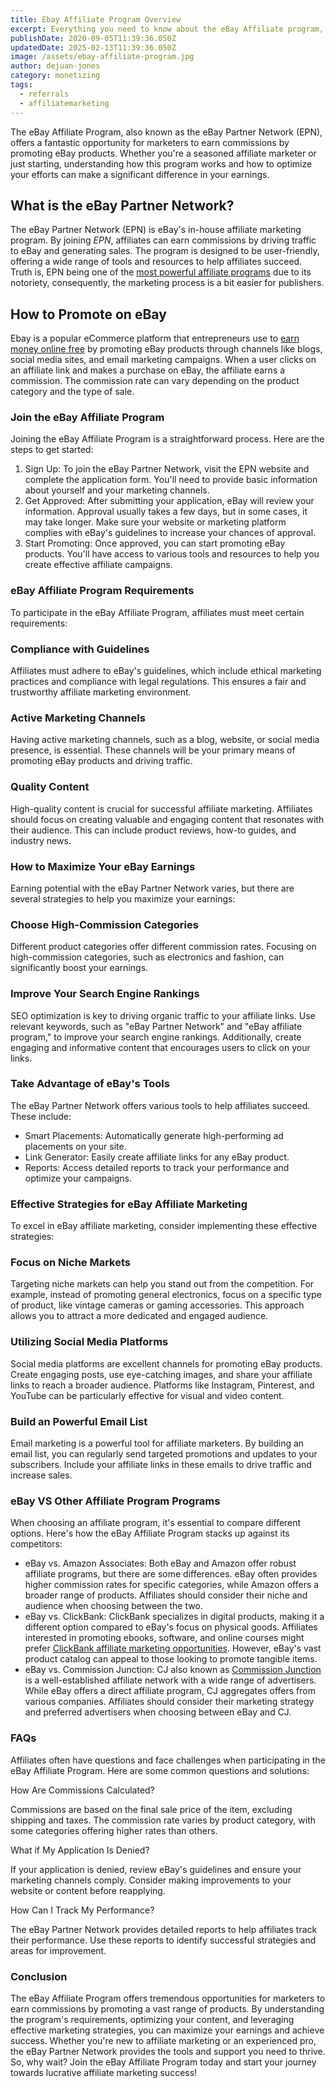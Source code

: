 ```yaml
---
title: Ebay Affiliate Program Overview
excerpt: Everything you need to know about the eBay Affiliate program, from joining and requirements to maximizing earnings and advanced strategies.
publishDate: 2020-09-05T11:39:36.050Z
updatedDate: 2025-02-13T11:39:36.050Z
image: /assets/ebay-affiliate-program.jpg
author: dejuan-jones
category: monetizing
tags:
  - referrals
  - affiliatemarketing
---
```


The eBay Affiliate Program, also known as the eBay Partner Network (EPN), offers a fantastic opportunity for marketers to earn commissions by promoting eBay products. Whether you're a seasoned affiliate marketer or just starting, understanding how this program works and how to optimize your efforts can make a significant difference in your earnings.

## What is the eBay Partner Network?

The eBay Partner Network (EPN) is eBay's in-house affiliate marketing program. By joining _EPN_, affiliates can earn commissions by driving traffic to eBay and generating sales. The program is designed to be user-friendly, offering a wide range of tools and resources to help affiliates succeed. Truth is, EPN being one of the [most powerful affiliate programs](/blog/best-affiliate-programs) due to its notoriety, consequently, the marketing process is a bit easier for publishers.

## How to Promote on eBay

Ebay is a popular eCommerce platform that entrepreneurs use to [earn money online free](/blog/ways-to-make-money) by promoting eBay products through channels like blogs, social media sites, and email marketing campaigns. When a user clicks on an affiliate link and makes a purchase on eBay, the affiliate earns a commission. The commission rate can vary depending on the product category and the type of sale.

### Join the eBay Affiliate Program

Joining the eBay Affiliate Program is a straightforward process. Here are the steps to get started:

1. Sign Up: To join the eBay Partner Network, visit the EPN website and complete the application form. You'll need to provide basic information about yourself and your marketing channels.
2. Get Approved: After submitting your application, eBay will review your information. Approval usually takes a few days, but in some cases, it may take longer. Make sure your website or marketing platform complies with eBay's guidelines to increase your chances of approval.
3. Start Promoting: Once approved, you can start promoting eBay products. You'll have access to various tools and resources to help you create effective affiliate campaigns.

### eBay Affiliate Program Requirements

To participate in the eBay Affiliate Program, affiliates must meet certain requirements:

### Compliance with Guidelines

Affiliates must adhere to eBay's guidelines, which include ethical marketing practices and compliance with legal regulations. This ensures a fair and trustworthy affiliate marketing environment.

### Active Marketing Channels

Having active marketing channels, such as a blog, website, or social media presence, is essential. These channels will be your primary means of promoting eBay products and driving traffic.

### Quality Content

High-quality content is crucial for successful affiliate marketing. Affiliates should focus on creating valuable and engaging content that resonates with their audience. This can include product reviews, how-to guides, and industry news.

### How to Maximize Your eBay Earnings

Earning potential with the eBay Partner Network varies, but there are several strategies to help you maximize your earnings:

### Choose High-Commission Categories

Different product categories offer different commission rates. Focusing on high-commission categories, such as electronics and fashion, can significantly boost your earnings.

### Improve Your Search Engine Rankings

SEO optimization is key to driving organic traffic to your affiliate links. Use relevant keywords, such as "eBay Partner Network" and "eBay affiliate program," to improve your search engine rankings. Additionally, create engaging and informative content that encourages users to click on your links.

### Take Advantage of eBay's Tools

The eBay Partner Network offers various tools to help affiliates succeed. These include:

- Smart Placements: Automatically generate high-performing ad placements on your site.
- Link Generator: Easily create affiliate links for any eBay product.
- Reports: Access detailed reports to track your performance and optimize your campaigns.

### Effective Strategies for eBay Affiliate Marketing

To excel in eBay affiliate marketing, consider implementing these effective strategies:

### Focus on Niche Markets

Targeting niche markets can help you stand out from the competition. For example, instead of promoting general electronics, focus on a specific type of product, like vintage cameras or gaming accessories. This approach allows you to attract a more dedicated and engaged audience.

### Utilizing Social Media Platforms

Social media platforms are excellent channels for promoting eBay products. Create engaging posts, use eye-catching images, and share your affiliate links to reach a broader audience. Platforms like Instagram, Pinterest, and YouTube can be particularly effective for visual and video content.

### Build an Powerful Email List

Email marketing is a powerful tool for affiliate marketers. By building an email list, you can regularly send targeted promotions and updates to your subscribers. Include your affiliate links in these emails to drive traffic and increase sales.

### eBay VS Other Affiliate Program Programs

When choosing an affiliate program, it's essential to compare different options. Here's how the eBay Affiliate Program stacks up against its competitors:

- eBay vs. Amazon Associates: Both eBay and Amazon offer robust affiliate programs, but there are some differences. eBay often provides higher commission rates for specific categories, while Amazon offers a broader range of products. Affiliates should consider their niche and audience when choosing between the two.
- eBay vs. ClickBank: ClickBank specializes in digital products, making it a different option compared to eBay's focus on physical goods. Affiliates interested in promoting ebooks, software, and online courses might prefer [ClickBank affiliate marketing opportunities](/blog/clickbank-affiliate-marketing-for-beginners). However, eBay's vast product catalog can appeal to those looking to promote tangible items.
- eBay vs. Commission Junction: CJ also known as [Commission Junction](/blog/cj-affiliate-review) is a well-established affiliate network with a wide range of advertisers. While eBay offers a direct affiliate program, CJ aggregates offers from various companies. Affiliates should consider their marketing strategy and preferred advertisers when choosing between eBay and CJ.

### FAQs

Affiliates often have questions and face challenges when participating in the eBay Affiliate Program. Here are some common questions and solutions:

How Are Commissions Calculated?

Commissions are based on the final sale price of the item, excluding shipping and taxes. The commission rate varies by product category, with some categories offering higher rates than others.

What if My Application Is Denied?

If your application is denied, review eBay's guidelines and ensure your marketing channels comply. Consider making improvements to your website or content before reapplying.

How Can I Track My Performance?

The eBay Partner Network provides detailed reports to help affiliates track their performance. Use these reports to identify successful strategies and areas for improvement.

### Conclusion

The eBay Affiliate Program offers tremendous opportunities for marketers to earn commissions by promoting a vast range of products. By understanding the program's requirements, optimizing your content, and leveraging effective marketing strategies, you can maximize your earnings and achieve success. Whether you're new to affiliate marketing or an experienced pro, the eBay Partner Network provides the tools and support you need to thrive. So, why wait? Join the eBay Affiliate Program today and start your journey towards lucrative affiliate marketing success!
